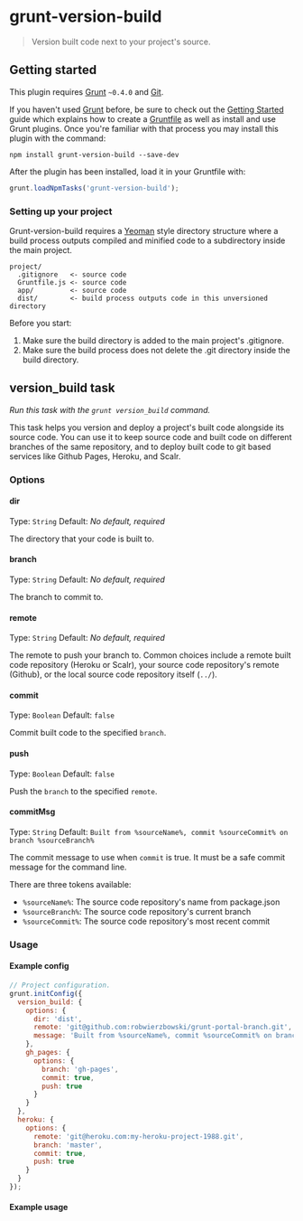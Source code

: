 # grunt-version-build

> Version built code next to your project's source.

## Getting started

This plugin requires [Grunt](http://gruntjs.com/) `~0.4.0` and [Git](http://git-scm.com/).

If you haven't used [Grunt](http://gruntjs.com/) before, be sure to check out the [Getting Started](http://gruntjs.com/getting-started) guide which explains how to create a [Gruntfile](http://gruntjs.com/sample-gruntfile) as well as install and use Grunt plugins. Once you're familiar with that process you may install this plugin with the command:

```shell
npm install grunt-version-build --save-dev
```

After the plugin has been installed, load it in your Gruntfile with:

```js
grunt.loadNpmTasks('grunt-version-build');
```

### Setting up your project

Grunt-version-build requires a [Yeoman](http://yeoman.io) style directory structure where a build process outputs compiled and minified code to a subdirectory inside the main project. 

```
project/
  .gitignore   <- source code
  Gruntfile.js <- source code
  app/         <- source code
  dist/        <- build process outputs code in this unversioned directory
```

Before you start:

1. Make sure the build directory is added to the main project's .gitignore.
1. Make sure the build process does not delete the .git directory inside the build directory.

## version_build task

_Run this task with the `grunt version_build` command._

This task helps you version and deploy a project's built code alongside its source code. You can use it to keep source code and built code on different branches of the same repository, and to deploy built code to git based services like Github Pages, Heroku, and Scalr.

### Options

#### dir

Type: `String`
Default: *No default, required*

The directory that your code is built to.

#### branch

Type: `String`
Default: *No default, required*

The branch to commit to.

#### remote

Type: `String`
Default: *No default, required*

The remote to push your branch to. Common choices include a remote built code repository (Heroku or Scalr), your source code repository's remote (Github), or the local source code repository itself (`../`).

#### commit

Type: `Boolean`
Default: `false`

Commit built code to the specified `branch`.

<!-- #### tag -->

#### push

Type: `Boolean`
Default: `false`

Push the `branch` to the specified `remote`.

<!-- #### force

Type: `Boolean`
Default: `false`

Force push to your remote repo. Not recommended but here if you need it. -->

#### commitMsg

Type: `String`
Default: `Built from %sourceName%, commit %sourceCommit% on branch %sourceBranch%`

The commit message to use when `commit` is true. It must be a safe commit message for the command line.

There are three tokens available:

- `%sourceName%`: The source code repository's name from package.json 
- `%sourceBranch%`: The source code repository's current branch
- `%sourceCommit%`: The source code repository's most recent commit

### Usage



#### Example config 

```js
// Project configuration.
grunt.initConfig({
  version_build: {
    options: {
      dir: 'dist',
      remote: 'git@github.com:robwierzbowski/grunt-portal-branch.git',
      message: 'Built from %sourceName%, commit %sourceCommit% on branch %sourceBranch%'
    },
    gh_pages: {
      options: {
        branch: 'gh-pages',
        commit: true,
        push: true
      }
    }
  },
  heroku: {
    options: {
      remote: 'git@heroku.com:my-heroku-project-1988.git',
      branch: 'master',
      commit: true,
      push: true
    }
  }
});
```

#### Example usage

<!-- ## Similar projects with limitations

https://npmjs.org/package/grunt-github-pages
https://npmjs.org/package/grunt-git-dist
https://npmjs.org/package/grunt-git-selective-deploy
 -->

